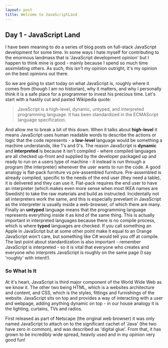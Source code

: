 ```yaml
---
layout: post
title: Welcome to JavaScriptLand
---
```


## Day 1 - JavaScript Land

I have been meaning to do a series of blog posts on full-stack JavaScript development for some time. In some ways I hate myself for contributing to the enormous landmass that is 'JavaScript development opinion' but I happen to think mine is good - mainly because I spend so much time assimilating others. As such, this isn't my opinion outright, it's my opinion on the best opinions out there.

So we are going to start today on what JavaScript is, roughly where it comes from (though I am no historian), why it matters, and why I personally think it is a safe place for a programmer to invest his precious time. Let's start with a hastily cut and pasted Wikipedia quote:

> JavaScript is a high-level, dynamic, untyped, and interpreted programming language. It has been standardized in the ECMAScript language specification.

And allow me to break a bit of this down. When it talks about **high-level** it means JavaScript uses human readable words to describe the actions or logic that the code represents - a **low-level** language would be something a machine understands, like 1's and 0's. The reason JavaScript is **dynamic** and **interpreted** is because it isn't compiled - where compiled languages are all checked up-front and supplied by the developer packaged up and ready to run on a users type of machine - it instead is run through a program (the interpreter) whenever the user wants to run the code. A good analogy is flat-pack furniture vs pre-assembled furniture. Pre-assembled is already compiled, specific to the needs of the end user (they need a table), it is delivered and they can use it. Flat-pack requires the end user to have an interpreter (which makes even more sense when most IKEA names are Swedish) to take the raw materials and build as instructed. Incidentally not all interpreters work the same, and this is especially prevelant in JavaScript as the interpreter is usually inside a web-browser, of which there are many. Finally an **untyped** language means that the programming language represents everything inside it as kind of the same thing. This is actually important in interpreted languages because there is no compile process, which is where **typed** languages are checked. If you call something an Apple in JavaScript but at some other point make it equal to an Orange JavaScript won't care, but something like C# would tell you off at compile. The last point about standardization is also important - remember JavaScript is interpreted - so it is vital that everyone who creates and everyone who interprets JavaScript is roughly on the same page (I say 'roughly' with intent!).

### So What Is It

At it's heart, JavaScript is third major component of the World Wide Web as we know it. The other two being HTML, which is a websites architecture and content, and CSS, which is the styles, fittings and furnishings of the website. JavaScript sits on top and provides a way of interacting with a user and webpage, adding anything dynamic on top - in our house analogy it is the lighting, curtains, TVs and radios.

First released as part of Netscape (the original web browser) it was only named JavaScript to attach on to the significant cachet of 'Java' (the two have zero in common), and was described as 'digital glue'. From that, it has grown to be incredibly wide spread, heavily used and in my opinion very good fun!
